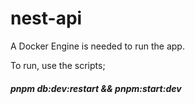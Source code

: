 # nest-api

A Docker Engine is needed to run the app.

To run, use the scripts;

##### pnpm db:dev:restart && pnpm:start:dev
 
</html>
